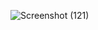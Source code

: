 ![Screenshot (121)](https://github.com/yp8866/RJPOLICE_HACK_1614_LegalShieldSquad_4/assets/122187543/885d4be5-cbfd-42ce-a4e3-9f8b3134233a)
